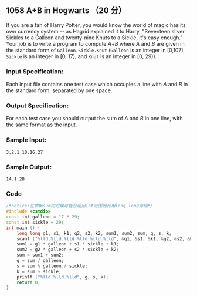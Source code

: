 ## 1058 A+B in Hogwarts （20 分）

If you are a fan of Harry Potter, you would know the world of magic has its own currency system -- as Hagrid explained it to Harry, "Seventeen silver Sickles to a Galleon and twenty-nine Knuts to a Sickle, it's easy enough." Your job is to write a program to compute *A*+*B* where *A* and *B* are given in the standard form of `Galleon.Sickle.Knut` (`Galleon` is an integer in [0,107], `Sickle` is an integer in [0, 17), and `Knut` is an integer in [0, 29)).

### Input Specification:

Each input file contains one test case which occupies a line with *A* and *B* in the standard form, separated by one space.

### Output Specification:

For each test case you should output the sum of *A* and *B* in one line, with the same format as the input.

### Sample Input:

```in
3.2.1 10.16.27
```

### Sample Output:

```out
14.1.28
```

### Code

```c++
/*notice:在求解sum的时候可能会超出int范围因此用long long存储*/ 
#include <cstdio>
const int galleon = 17 * 29;
const int sickle = 29;
int main () {
	long long g1, s1, k1, g2, s2, k2, sum1, sum2, sum, g, s, k;
	scanf ("%lld.%lld.%lld %lld.%lld.%lld", &g1, &s1, &k1, &g2, &s2, &k2);
	sum1 = g1 * galleon + s1 * sickle + k1;
	sum2 = g2 * galleon + s2 * sickle + k2;
	sum = sum1 + sum2;
	g = sum / galleon;
	s = sum % galleon / sickle;
	k = sum % sickle;
	printf ("%lld.%lld.%lld", g, s, k);
	return 0;
}
```

